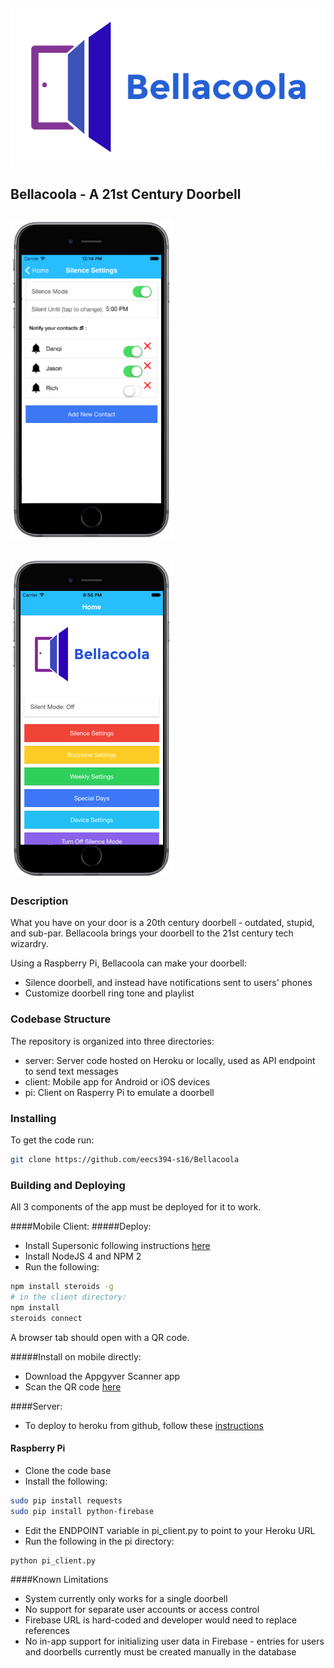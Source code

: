 #### ![pageres](client/www/assets/logo.png)

## Bellacoola - A 21st Century Doorbell

## ![pageres](Bellacoola_screenshot.png)
## ![pageres](Bellacoola_screenshot_2.png)

### Description

What you have on your door is a 20th century doorbell - outdated, stupid, and sub-par. Bellacoola brings your doorbell to the 21st century tech wizardry. 

Using a Raspberry Pi, Bellacoola can make your doorbell:

- Silence doorbell, and instead have notifications sent to users' phones
- Customize doorbell ring tone and playlist

### Codebase Structure
The repository is organized into three directories:
- server: Server code hosted on Heroku or locally, used as API endpoint to send text messages
- client: Mobile app for Android or iOS devices
- pi: Client on Rasperry Pi to emulate a doorbell

### Installing
To get the code run:

```bash
git clone https://github.com/eecs394-s16/Bellacoola
```

### Building and Deploying

All 3 components of the app must be deployed for it to work.

####Mobile Client: 
#####Deploy:
- Install Supersonic following instructions [here](http://www.appgyver.io/supersonic/)
- Install NodeJS 4 and NPM 2
- Run the following:

```bash
npm install steroids -g
# in the client directory:
npm install 
steroids connect
```

A browser tab should open with a QR code.

#####Install on mobile directly:
- Download the Appgyver Scanner app
- Scan the QR code <a href="https://share.appgyver.com/?id=126672&hash=0e99c29ee0880334879450c47ce7b9042a7ebe5ca54d186a83a7b0477f27841a">here</a>

####Server:

- To deploy to heroku from github, follow these [instructions](https://devcenter.heroku.com/articles/git)

#### Raspberry Pi
- Clone the code base
- Install the following:

```bash
sudo pip install requests
sudo pip install python-firebase
```

- Edit the ENDPOINT variable in pi_client.py to point to your Heroku URL
- Run the following in the pi directory:

```bash
python pi_client.py
```

####Known Limitations
- System currently only works for a single doorbell
- No support for separate user accounts or access control
- Firebase URL is hard-coded and developer would need to replace references
- No in-app support for initializing user data in Firebase - entries for users and doorbells currently must be created manually in the database


